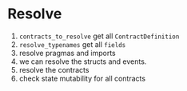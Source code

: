 # Resolve

1. `contracts_to_resolve` get all `ContractDefinition`
2. `resolve_typenames` get all `fields`
3. resolve pragmas and imports
4. we can resolve the structs and events.
5. resolve the contracts
6. check state mutability for all contracts
